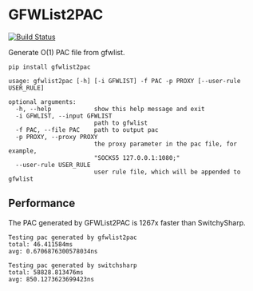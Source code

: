 GFWList2PAC
===========

[![Build Status](https://travis-ci.org/clowwindy/gfwlist2pac.png?branch=master)](https://travis-ci.org/clowwindy/gfwlist2pac)

Generate O(1) PAC file from gfwlist.

    pip install gfwlist2pac
    
    usage: gfwlist2pac [-h] [-i GFWLIST] -f PAC -p PROXY [--user-rule USER_RULE]
    
    optional arguments:
      -h, --help            show this help message and exit
      -i GFWLIST, --input GFWLIST
                            path to gfwlist
      -f PAC, --file PAC    path to output pac
      -p PROXY, --proxy PROXY
                            the proxy parameter in the pac file, for example,
                            "SOCKS5 127.0.0.1:1080;"
      --user-rule USER_RULE
                            user rule file, which will be appended to gfwlist

Performance
-----------

The PAC generated by GFWList2PAC is 1267x faster than SwitchySharp.

    Testing pac generated by gfwlist2pac
    total: 46.411584ms
    avg: 0.6706876300578034ns
    
    Testing pac generated by switchsharp
    total: 58828.813476ms
    avg: 850.1273623699423ns
